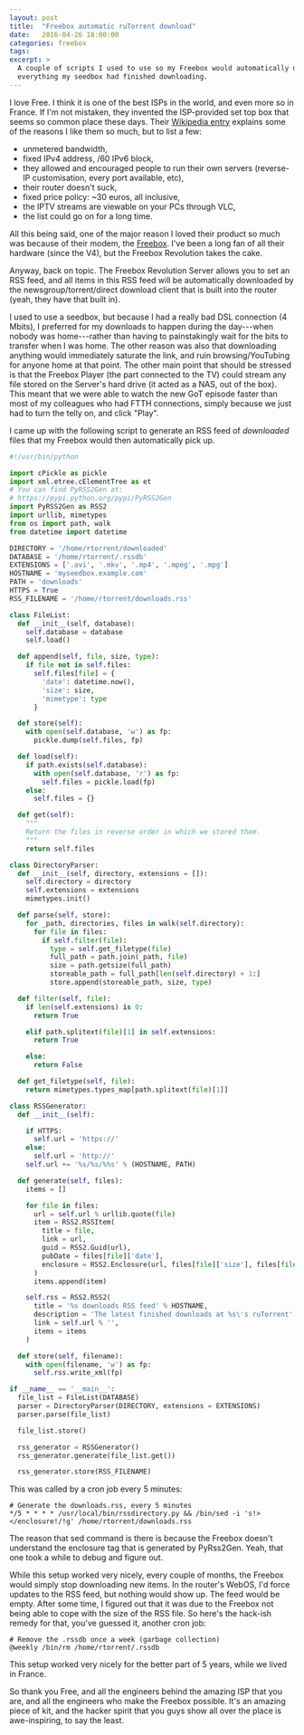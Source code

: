 ```yaml
---
layout: post
title:  "Freebox automatic ruTorrent download"
date:   2016-04-26 18:00:00
categories: freebox
tags:
excerpt: >
  A couple of scripts I used to use so my Freebox would automatically download
  everything my seedbox had finished downloading.
---
```

I love Free. I think it is one of the best ISPs in the world, and even more so
in France. If I'm not mistaken, they invented the ISP-provided set top box that
seems so common place these days. Their [Wikipedia entry][wiki-free] explains
some of the reasons I like them so much, but to list a few:

- unmetered bandwidth,
- fixed IPv4 address, /60 IPv6 block,
- they allowed and encouraged people to run their own servers (reverse-IP
  customisation, every port available, etc),
- their router doesn't suck,
- fixed price policy: ~30 euros, all inclusive,
- the IPTV streams are viewable on your PCs through VLC,
- the list could go on for a long time.

All this being said, one of the major reason I loved their product so much was
because of their modem, the [Freebox][wiki-freebox]. I've been a long fan of
all their hardware (since the V4), but the Freebox Revolution takes the cake.

Anyway, back on topic. The Freebox Revolution Server allows you to set an RSS
feed, and all items in this RSS feed will be automatically downloaded by the
newsgroup/torrent/direct download client that is built into the router (yeah,
they have that built in).

I used to use a seedbox, but because I had a really bad DSL connection (4
Mbits), I preferred for my downloads to happen during the day---when nobody was
home---rather than having to painstakingly wait for the bits to transfer when I
was home. The other reason was also that downloading anything would immediately
saturate the link, and ruin browsing/YouTubing for anyone home at that point.
The other main point that should be stressed is that the Freebox Player (the
part connected to the TV) could stream any file stored on the Server's hard
drive (it acted as a NAS, out of the box). This meant that we were able to
watch the new GoT episode faster than most of my colleagues who had FTTH
connections, simply because we just had to turn the telly on, and click "Play".

I came up with the following script to generate an RSS feed of *downloaded*
files that my Freebox would then automatically pick up.

```python
#!/usr/bin/python

import cPickle as pickle
import xml.etree.cElementTree as et
# You can find PyRSS2Gen at:
# https://pypi.python.org/pypi/PyRSS2Gen
import PyRSS2Gen as RSS2
import urllib, mimetypes
from os import path, walk
from datetime import datetime

DIRECTORY = '/home/rtorrent/downloaded'
DATABASE = '/home/rtorrent/.rssdb'
EXTENSIONS = ['.avi', '.mkv', '.mp4', '.mpeg', '.mpg']
HOSTNAME = 'myseedbox.example.com'
PATH = 'downloads'
HTTPS = True
RSS_FILENAME = '/home/rtorrent/downloads.rss'

class FileList:
  def __init__(self, database):
    self.database = database
    self.load()

  def append(self, file, size, type):
    if file not in self.files:
      self.files[file] = {
        'date': datetime.now(),
        'size': size,
        'mimetype': type
      }

  def store(self):
    with open(self.database, 'w') as fp:
      pickle.dump(self.files, fp)

  def load(self):
    if path.exists(self.database):
      with open(self.database, 'r') as fp:
        self.files = pickle.load(fp)
    else:
      self.files = {}

  def get(self):
    """
    Return the files in reverse order in which we stored them.
    """
    return self.files

class DirectoryParser:
  def __init__(self, directory, extensions = []):
    self.directory = directory
    self.extensions = extensions
    mimetypes.init()

  def parse(self, store):
    for _path, directories, files in walk(self.directory):
      for file in files:
        if self.filter(file):
          type = self.get_filetype(file)
          full_path = path.join(_path, file)
          size = path.getsize(full_path)
          storeable_path = full_path[len(self.directory) + 1:]
          store.append(storeable_path, size, type)

  def filter(self, file):
    if len(self.extensions) is 0:
      return True

    elif path.splitext(file)[1] in self.extensions:
      return True

    else:
      return False

  def get_filetype(self, file):
    return mimetypes.types_map[path.splitext(file)[1]]

class RSSGenerator:
  def __init__(self):

    if HTTPS:
      self.url = 'https://'
    else:
      self.url = 'http://'
    self.url += '%s/%s/%%s' % (HOSTNAME, PATH)

  def generate(self, files):
    items = []

    for file in files:
      url = self.url % urllib.quote(file)
      item = RSS2.RSSItem(
        title = file,
        link = url,
        guid = RSS2.Guid(url),
        pubDate = files[file]['date'],
        enclosure = RSS2.Enclosure(url, files[file]['size'], files[file]['mimetype'])
      )
      items.append(item)

    self.rss = RSS2.RSS2(
      title = '%s downloads RSS feed' % HOSTNAME,
      description = 'The latest finished downloads at %s\'s ruTorrent' % HOSTNAME,
      link = self.url % '',
      items = items
    )

  def store(self, filename):
    with open(filename, 'w') as fp:
      self.rss.write_xml(fp)

if __name__ == '__main__':
  file_list = FileList(DATABASE)
  parser = DirectoryParser(DIRECTORY, extensions = EXTENSIONS)
  parser.parse(file_list)

  file_list.store()

  rss_generator = RSSGenerator()
  rss_generator.generate(file_list.get())

  rss_generator.store(RSS_FILENAME)
```

This was called by a cron job every 5 minutes:

```
# Generate the downloads.rss, every 5 minutes
*/5 * * * * /usr/local/bin/rssdirectory.py && /bin/sed -i 's!></enclosure!/!g' /home/rtorrent/downloads.rss
```

The reason that sed command is there is because the Freebox doesn't understand
the enclosure tag that is generated by PyRss2Gen. Yeah, that one took a while
to debug and figure out.

While this setup worked very nicely, every couple of months, the Freebox would
simply stop downloading new items. In the router's WebOS, I'd force updates to
the RSS feed, but nothing would show up. The feed would be empty. After some
time, I figured out that it was due to the Freebox not being able to cope with
the size of the RSS file. So here's the hack-ish remedy for that, you've
guessed it, another cron job:

```
# Remove the .rssdb once a week (garbage collection)
@weekly /bin/rm /home/rtorrent/.rssdb
```

This setup worked very nicely for the better part of 5 years, while we lived in
France.

So thank you Free, and all the engineers behind the amazing ISP that you are,
and all the engineers who make the Freebox possible. It's an amazing piece of
kit, and the hacker spirit that you guys show all over the place is
awe-inspiring, to say the least.

[wiki-free]: https://en.wikipedia.org/wiki/Free_%28ISP%29
[wiki-freebox]: https://en.wikipedia.org/wiki/Freebox
